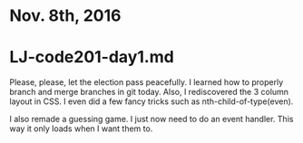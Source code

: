 # Nov. 8th, 2016
# LJ-code201-day1.md

Please, please, let the election pass peacefully.
I learned how to properly branch and merge branches in git today.
Also, I rediscovered the 3 column layout in CSS. I even did a few
fancy tricks such as nth-child-of-type(even).

I also remade a guessing game. I just now need to do an event handler. This way it only loads when I want them to.
